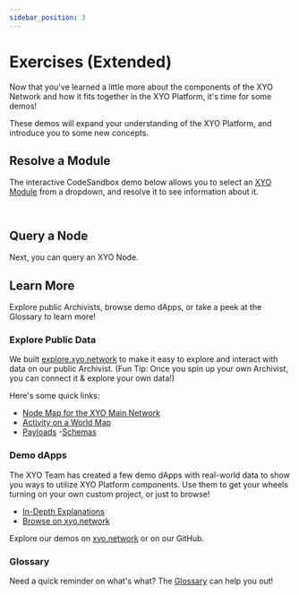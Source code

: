 ```yaml
---
sidebar_position: 3
---
```


# Exercises (Extended)

Now that you've learned a little more about the components of the XYO Network and how it fits together in the XYO Platform, it's time for some demos!

These demos will expand your understanding of the XYO Platform, and introduce you to some new concepts.

## Resolve a Module

The interactive CodeSandbox demo below allows you to select an [XYO Module](/glossary) from a dropdown, and resolve it to see information about it.

```tsx code=getting-started/button-demo deps=["xyo_react"]
```

```tsx code=getting-started/resolve-module-demo deps=["xyo_react"]
```

## Query a Node

Next, you can query an XYO Node.

## Learn More

Explore public Archivists, browse demo dApps, or take a peek at the Glossary to learn more!

### Explore Public Data

We built [explore.xyo.network](https://explore.xyo.network) to make it easy to explore and interact with data on our public Archivist. (Fun Tip: Once you spin up your own Archivist, you can connect it & explore your own data!)

Here's some quick links:

- [Node Map for the XYO Main Network](https://explore.xyo.network/?network=main)
- [Activity on a World Map](https://explore.xyo.network/activity?network=main)
- [Payloads](https://explore.xyo.network/payload?network=main) -[Schemas ](https://explore.xyo.network/schema?network=main)

### Demo dApps

The XYO Team has created a few demo dApps with real-world data to show you ways to utilize XYO Platform components. Use them to get your wheels turning on your own custom project, or just to browse!

- [In-Depth Explanations](/category/demo-dapps)
- [Browse on xyo.network](https://xyo.network/dapp)

Explore our demos on [xyo.network](https://xyo.network/dapp) or on our GitHub.

### Glossary

Need a quick reminder on what's what? The [Glossary](/glossary) can help you out!
